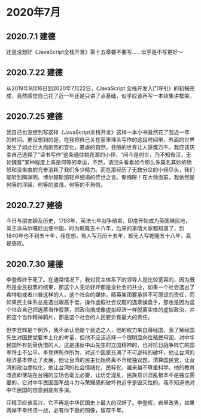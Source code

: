 # 2020年7月

## 2020.7.1 建德

还是没想好《JavaScript全栈开发》第十五章要不要写……似乎是不写更好～

## 2020.7.22 建德

从2019年9月16日到2020年7月22日，《JavaScript 全栈开发入门导引》的初稿完成，竟然感觉自己花了近一年还是只讲了点基础，似乎应该再写一本续集讲框架。

## 2020.7.25 建德

我自己也没想到写这样《JavaScript全栈开发》这样一本小书竟然花了我近一年的时间。更没想到的是，在我把自己关在家里埋头写作的这段时间里，外面的世界发生了如此巨大而剧烈的变化，暴虐的自然，丑陋的世界让人感慨万千。我应该庆幸自己选择了“读书写作”这条通往桃花源的小径，“问今是何世，乃不知有汉，无论魏晋”某种程度上真是何等的幸运，不然，请回头看看如今那么多莫名其妙的愤怒和没来由的亢奋消耗了我们多少精力。而在那经历了无数分岔的小径尽头，我们能听到陶渊明、博尔赫斯那轻声细语的传世之言。惭愧呀！在大师面前，我依然是何等的浮躁，何等的肤浅，何等的不自信。

## 2020.7.27 建德

今日与朋友聊及历史，1793年，英法七年战争结束，印度开始成为英国殖民地，英王派马尔嘎尼出使中国，时为乾隆五十八年，后来的事情大家都知道了，到1840年也不到五十年，我在想，有人写万历十五年，却无人写乾隆五十八年，真是感叹。

## 2020.7.30 建德

李登辉终于死了。在通常情况下，我对民主体系下的领导人是比较宽容的，因为既然是全民投票的结果，那这个人无论好坏都是全社会的共业，如果一个社会选出了希特勒或者川普这样的人，这个社会的媒体，精英集团要承担不可原谅的责任，而如果民主体系总是选出眼高手低，操作虚假社会议题的选票操盘手，那也是因为这个社会自己把选票当作股票，把政治搞成像虚拟经济一样脱离实体的虚拟政治，并把这个当作精神鸦片，那是这个社会的人民要负有最大的责任。

但李登辉是个例外，我不承认他是个民选之人，他的权力来自蒋经国，我了解经国先生对国民党要本土化的考量，但他不应该选择一个很明显向往殖民母国，对中华民国怀有刻骨仇恨的人，这是违反中山先生的立国精神的，也对抗日战争阵亡的国军将士不公平。李登辉所作所为，对这个国家充满了不可逆转的破坏，他让台湾的经济基本停止了发展，他让台湾的民主化始终离不开统独议题，清算国民党，让台湾的政治虚拟化，他让台湾的社会情绪化，民粹化，越来越不尊重科学。他的教育改造即使站在台独的立场也毫无必要，让历史混乱，民族意识混乱根本不是独立需要的，它对中华民国国军战斗力与荣耀感的破坏也近乎是毁灭性的。我不知道他对中华民国的恨意到底有多深。

汪精卫应该高兴，它不再是中华民国史上最大的汉奸了。李登辉，岩里政男，如果两岸不幸终须一战，必有你下跪的铜像，留存千年。
